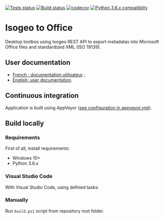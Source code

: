 [![Tests status](https://travis-ci.org/isogeo/isogeo-2-office.svg?branch=master)](https://travis-ci.org/isogeo/isogeo-2-office)
[![Build status](https://ci.appveyor.com/api/projects/status/u003l71d0u42u0xn?svg=true)](https://ci.appveyor.com/project/GutsJM/isogeo-2-office)
[![codecov](https://codecov.io/gh/isogeo/isogeo-2-office/branch/master/graph/badge.svg)](https://codecov.io/gh/isogeo/isogeo-2-office) 
[![Python 3.6.x compatiblity](https://img.shields.io/badge/python-3.6-blue.svg)](https://docs.python.org/3.6/whatsnew/changelog.html) 

Isogeo to Office
================

Desktop toolbox using Isogeo REST API to export metadatas into Microsoft Office files and standardized XML (ISO 19139).

## User documentation

* [French : documentation utilisateur](https://www.gitbook.com/book/isogeo/app-isogeo2office/details) ;
* [English: user documentation](https://www.gitbook.com/book/isogeo/app-isogeo2office/details).

## Continuous integration

Application is built using AppVeyor ([see configuration in appveyor.yml]()).


## Build locally

### Requirements

First of all, install requirements:

* Windows 10+
* Python 3.6.x

### Visual Studio Code

With Visual Studio Code, using defined tasks:


### Manually

Run `build.ps1` script from repository root folder.
